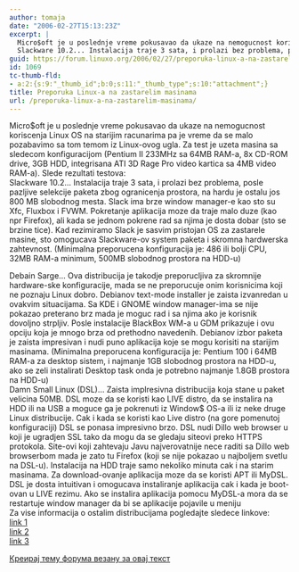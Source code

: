 ```yaml
---
author: tomaja
date: "2006-02-27T15:13:23Z"
excerpt: |
  Micro$oft je u poslednje vreme pokusavao da ukaze na nemogucnost koriscenja Linux OS na starijim racunarima pa je vreme da se malo pozabavimo sa tom temom iz Linux-ovog ugla. Za test je uzeta masina sa sledecom konfiguracijom (Pentium II 233MHz  sa 64MB RAM-a,  8x CD-ROM drive, 3GB HDD, integrisana ATI 3D Rage Pro video kartica sa 4MB  video RAM-a). Slede rezultati testova:<br />
  Slackware 10.2... Instalacija traje 3 sata, i prolazi bez problema, posle pazljive selekcije paketa zbog ogranicenja prostora, na hardu je ostalu jos 800 MB slobodnog mesta. Slack ima brze window manager-e kao sto su Xfc, Fluxbox i FVWM. Pokretanje aplikacija moze da traje malo duze (kao npr Firefox), ali kada se jednom pokrene rad sa njima je dosta dobar (sto se brzine tice). Kad rezimiramo Slack je sasvim pristojan OS za zastarele masine, sto omogucava Slackware-ov system paketa i skromna hardwerska zahtevnost. (Minimalna preporucena konfiguracija je: 486 ili bolji CPU, 32MB RAM-a minimum, 500MB slobodnog prostora na HDD-u)
guid: https://forum.linuxo.org/2006/02/27/preporuka-linux-a-na-zastarelim-masinama/
id: 1069
tc-thumb-fld:
- a:2:{s:9:"_thumb_id";b:0;s:11:"_thumb_type";s:10:"attachment";}
title: Preporuka Linux-a na zastarelim masinama
url: /preporuka-linux-a-na-zastarelim-masinama/
---
```

Micro$oft je u poslednje vreme pokusavao da ukaze na nemogucnost koriscenja Linux OS na starijim racunarima pa je vreme da se malo pozabavimo sa tom temom iz Linux-ovog ugla. Za test je uzeta masina sa sledecom konfiguracijom (Pentium II 233MHz sa 64MB RAM-a, 8x CD-ROM drive, 3GB HDD, integrisana ATI 3D Rage Pro video kartica sa 4MB video RAM-a). Slede rezultati testova:  
Slackware 10.2&#8230; Instalacija traje 3 sata, i prolazi bez problema, posle pazljive selekcije paketa zbog ogranicenja prostora, na hardu je ostalu jos 800 MB slobodnog mesta. Slack ima brze window manager-e kao sto su Xfc, Fluxbox i FVWM. Pokretanje aplikacija moze da traje malo duze (kao npr Firefox), ali kada se jednom pokrene rad sa njima je dosta dobar (sto se brzine tice). Kad rezimiramo Slack je sasvim pristojan OS za zastarele masine, sto omogucava Slackware-ov system paketa i skromna hardwerska zahtevnost. (Minimalna preporucena konfiguracija je: 486 ili bolji CPU, 32MB RAM-a minimum, 500MB slobodnog prostora na HDD-u)<!--break-->

  
Debain Sarge&#8230; Ova distribucija je takodje preporucljiva za skromnije hardware-ske konfiguracije, mada se ne preporucuje onim korisnicima koji ne poznaju Linux dobro. Debianov text-mode installer je zaista izvanredan u ovakvim situacijama. Sa KDE i GNOME window manager-ima se nije pokazao preterano brz mada je moguc rad i sa njima ako je korisnik dovoljno strpljiv. Posle instalacije BlackBox WM-a u GDM prikazuje i ovu opciju koja je mnogo brza od prethodno navedenih. Debianov izbor paketa je zaista impresivan i nudi puno aplikacija koje se mogu korisiti na starijim masinama. (Minimalna preporucena konfiguracija je: Pentium 100 i 64MB RAM-a za desktop sistem, i najmanje 1GB slobodnog prostora na HDD-u, ako se zeli instalirati Desktop task onda je potrebno najmanje 1.8GB prostora na HDD-u)  
Damn Small Linux (DSL)&#8230; Zaista implresivna distribucija koja stane u paket velicina 50MB. DSL moze da se koristi kao LIVE distro, da se instalira na HDD ili na USB a moguce ga je pokrenuti iz Window$ OS-a ili iz neke druge Linux distribucije. Cak i kada se koristi kao Live distro (na gore pomenutoj konfiguraciji) DSL se ponasa impresivno brzo. DSL nudi Dillo web browser u koji je ugradjen SSL tako da mogu da se gledaju siteovi preko HTTPS protokola. Site-ovi koji zahtevaju Javu najverovatnije nece raditi sa Dillo web browserbom mada je zato tu Firefox (koji se nije pokazao u najboljem svetlu na DSL-u). Instalacija na HDD traje samo nekoliko minuta cak i na starim masinama. Za download-ovanje aplikacija moze da se koristi APT ili MyDSL. DSL je dosta intuitivan i omogucava instaliranje aplikacija cak i kada je boot-ovan u LIVE rezimu. Ako se instalira aplikacija pomocu MyDSL-a mora da se restartuje window manager da bi se aplikacije pojavile u meniju  
Za vise informacija o ostalim distribucijama pogledajte sledece linkove:  
[link 1](http://www.distrocenter.linux.com/article.pl?sid=06/02/13/1854251&from=rss)  
[link 2](http://www.distrocenter.linux.com/article.pl?sid=06/02/13/1854251&tid=127&pagenum=2)  
[link 3](http://www.distrocenter.linux.com/article.pl?sid=06/02/13/1854251&tid=127&pagenum=3)

[Креирај тему форума везану за овај текст](https://linuxo.org/nova-tema-na-forumu/?se_pid=1069)